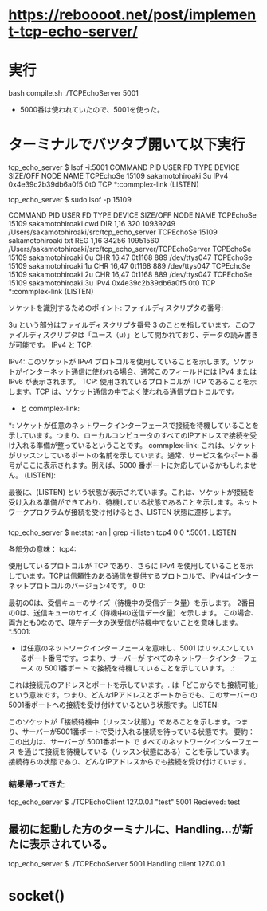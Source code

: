 
# https://reboooot.net/post/implement-tcp-echo-server/




# 実行
bash compile.sh 
./TCPEchoServer 5001
- 5000番は使われていたので、5001を使った。

# ターミナルでバツタブ開いて以下実行
tcp_echo_server $ lsof -i:5001
COMMAND     PID            USER   FD   TYPE             DEVICE SIZE/OFF NODE NAME
TCPEchoSe 15109 sakamotohiroaki    3u  IPv4 0x4e39c2b39db6a0f5      0t0  TCP *:commplex-link (LISTEN)


tcp_echo_server $ sudo lsof -p 15109

COMMAND     PID            USER   FD   TYPE             DEVICE SIZE/OFF     NODE NAME
TCPEchoSe 15109 sakamotohiroaki  cwd    DIR               1,16      320 10939249 /Users/sakamotohiroaki/src/tcp_echo_server
TCPEchoSe 15109 sakamotohiroaki  txt    REG               1,16    34256 10951560 /Users/sakamotohiroaki/src/tcp_echo_server/TCPEchoServer
TCPEchoSe 15109 sakamotohiroaki    0u   CHR              16,47   0t1168      889 /dev/ttys047
TCPEchoSe 15109 sakamotohiroaki    1u   CHR              16,47   0t1168      889 /dev/ttys047
TCPEchoSe 15109 sakamotohiroaki    2u   CHR              16,47   0t1168      889 /dev/ttys047
TCPEchoSe 15109 sakamotohiroaki    3u  IPv4 0x4e39c2b39db6a0f5      0t0      TCP *:commplex-link (LISTEN)


ソケットを識別するためのポイント:
ファイルディスクリプタの番号:

3u という部分はファイルディスクリプタ番号 3 のことを指しています。このファイルディスクリプタは「ユース（u）」として開かれており、データの読み書きが可能です。
IPv4 と TCP:

IPv4: このソケットが IPv4 プロトコルを使用していることを示します。ソケットがインターネット通信に使われる場合、通常このフィールドには IPv4 または IPv6 が表示されます。
TCP: 使用されているプロトコルが TCP であることを示します。TCP は、ソケット通信の中でよく使われる通信プロトコルです。
* と commplex-link:

*: ソケットが任意のネットワークインターフェースで接続を待機していることを示しています。つまり、ローカルコンピュータのすべてのIPアドレスで接続を受け入れる準備が整っているということです。
commplex-link: これは、ソケットがリッスンしているポートの名前を示しています。通常、サービス名やポート番号がここに表示されます。例えば、5000 番ポートに対応しているかもしれません。
(LISTEN):

最後に、(LISTEN) という状態が表示されています。これは、ソケットが接続を受け入れる準備ができており、待機している状態であることを示します。ネットワークプログラムが接続を受け付けるとき、LISTEN 状態に遷移します。




###
tcp_echo_server $ netstat -an | grep -i listen
tcp4       0      0  *.5001                 *.*                    LISTEN    

各部分の意味：
tcp4:

使用しているプロトコルが TCP であり、さらに IPv4 を使用していることを示しています。TCPは信頼性のある通信を提供するプロトコルで、IPv4はインターネットプロトコルのバージョン4です。
0 0:

最初の0は、受信キューのサイズ（待機中の受信データ量）を示します。
2番目の0は、送信キューのサイズ（待機中の送信データ量）を示します。
この場合、両方とも0なので、現在データの送受信が待機中でないことを意味します。
*.5001:

* は任意のネットワークインターフェースを意味し、5001 はリッスンしているポート番号です。つまり、サーバーが すべてのネットワークインターフェース の 5001番ポート で接続を待機していることを示しています。
*.*:

これは接続元のアドレスとポートを示しています。*.* は「どこからでも接続可能」という意味です。つまり、どんなIPアドレスとポートからでも、このサーバーの5001番ポートへの接続を受け付けているという状態です。
LISTEN:

このソケットが「接続待機中（リッスン状態）」であることを示します。つまり、サーバーが5001番ポートで受け入れる接続を待っている状態です。
要約：
この出力は、サーバーが 5001番ポート で すべてのネットワークインターフェース を通じて接続を待機している（リッスン状態にある）ことを示しています。接続待ちの状態であり、どんなIPアドレスからでも接続を受け付けています。


### 結果帰ってきた
tcp_echo_server $  ./TCPEchoClient 127.0.0.1 "test" 5001
Recieved: test

## 最初に起動した方のターミナルに、Handling...が新たに表示されている。
tcp_echo_server $ ./TCPEchoServer 5001
Handling client 127.0.0.1


# socket()


